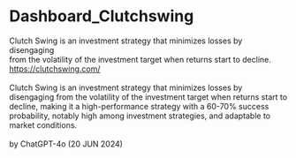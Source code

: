# Dashboard_Clutchswing
Clutch Swing is an investment strategy that minimizes losses by disengaging</br>
from the volatility of the investment target when returns start to decline.</br>
https://clutchswing.com/</br>
</br>
Clutch Swing is an investment strategy that minimizes losses by disengaging from the volatility of the investment target when returns start to decline, making it a high-performance strategy with a 60-70% success probability, notably high among investment strategies, and adaptable to market conditions.</br>
</br>
by ChatGPT-4o (20 JUN 2024)

